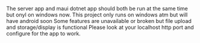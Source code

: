 The server app and maui dotnet app should both be run at the same time but onyl on windows now.
This project only runs on windows atm but will have android soon
Some features are unavailable or broken but file upload and storage/display is functional
Please look at your localhost http port and configure for the app to work.
